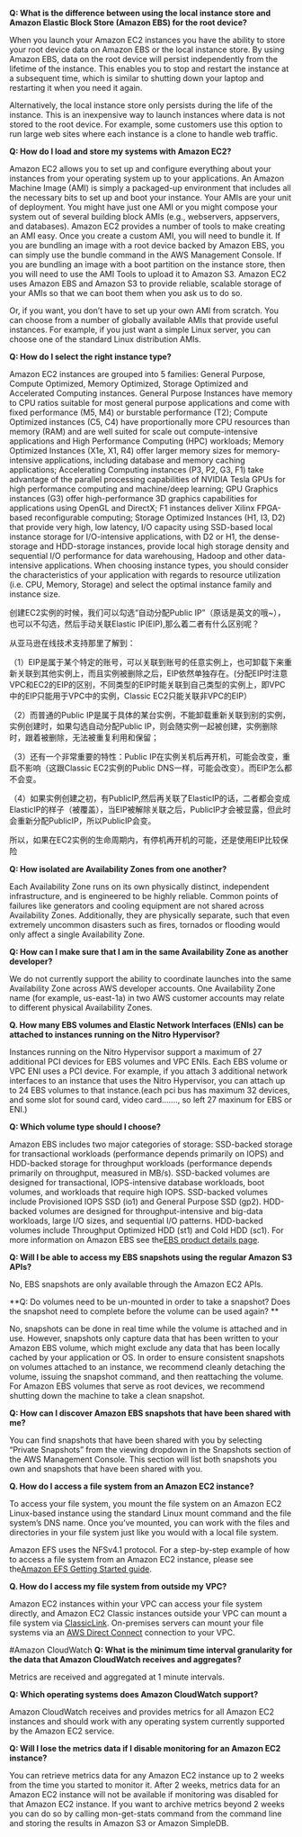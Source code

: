 **Q: What is the difference between using the local instance store and Amazon Elastic Block Store \(Amazon EBS\) for the root device?**

When you launch your Amazon EC2 instances you have the ability to store your root device data on Amazon EBS or the local instance store. By using Amazon EBS, data on the root device will persist independently from the lifetime of the instance. This enables you to stop and restart the instance at a subsequent time, which is similar to shutting down your laptop and restarting it when you need it again.

Alternatively, the local instance store only persists during the life of the instance. This is an inexpensive way to launch instances where data is not stored to the root device. For example, some customers use this option to run large web sites where each instance is a clone to handle web traffic.

**Q: How do I load and store my systems with Amazon EC2?**

Amazon EC2 allows you to set up and configure everything about your instances from your operating system up to your applications. An Amazon Machine Image \(AMI\) is simply a packaged-up environment that includes all the necessary bits to set up and boot your instance. Your AMIs are your unit of deployment. You might have just one AMI or you might compose your system out of several building block AMIs \(e.g., webservers, appservers, and databases\). Amazon EC2 provides a number of tools to make creating an AMI easy. Once you create a custom AMI, you will need to bundle it. If you are bundling an image with a root device backed by Amazon EBS, you can simply use the bundle command in the AWS Management Console. If you are bundling an image with a boot partition on the instance store, then you will need to use the AMI Tools to upload it to Amazon S3. Amazon EC2 uses Amazon EBS and Amazon S3 to provide reliable, scalable storage of your AMIs so that we can boot them when you ask us to do so.

Or, if you want, you don’t have to set up your own AMI from scratch. You can choose from a number of globally available AMIs that provide useful instances. For example, if you just want a simple Linux server, you can choose one of the standard Linux distribution AMIs.

**Q: How do I select the right instance type?**

Amazon EC2 instances are grouped into 5 families: General Purpose, Compute Optimized, Memory Optimized, Storage Optimized and Accelerated Computing instances. General Purpose Instances have memory to CPU ratios suitable for most general purpose applications and come with fixed performance \(M5, M4\) or burstable performance \(T2\); Compute Optimized instances \(C5, C4\) have proportionally more CPU resources than memory \(RAM\) and are well suited for scale out compute-intensive applications and High Performance Computing \(HPC\) workloads; Memory Optimized Instances \(X1e, X1, R4\) offer larger memory sizes for memory-intensive applications, including database and memory caching applications; Accelerating Computing instances \(P3, P2, G3, F1\) take advantage of the parallel processing capabilities of NVIDIA Tesla GPUs for high performance computing and machine/deep learning; GPU Graphics instances \(G3\) offer high-performance 3D graphics capabilities for applications using OpenGL and DirectX; F1 instances deliver Xilinx FPGA-based reconfigurable computing; Storage Optimized Instances \(H1, I3, D2\) that provide very high, low latency, I/O capacity using SSD-based local instance storage for I/O-intensive applications, with D2 or H1, the dense-storage and HDD-storage instances, provide local high storage density and sequential I/O performance for data warehousing, Hadoop and other data-intensive applications. When choosing instance types, you should consider the characteristics of your application with regards to resource utilization \(i.e. CPU, Memory, Storage\) and select the optimal instance family and instance size.

创建EC2实例的时候，我们可以勾选“自动分配Public IP”（原话是英文的哦~），也可以不勾选，然后手动关联Elastic IP\(EIP\),那么着二者有什么区别呢？

从亚马逊在线技术支持那里了解到：

（1）EIP是属于某个特定的账号，可以关联到账号的任意实例上，也可卸载下来重新关联到其他实例上，而且实例被删除之后，EIP依然单独存在。\(分配EIP时注意VPC和EC2的EIP的区别，不同类型的EIP时能关联到自己类型的实例上，即VPC中的EIP只能用于VPC中的实例，Classic EC2只能关联非VPC的EIP）

（2）而普通的Public IP是属于具体的某台实例，不能卸载重新关联到别的实例，实例创建时，如果勾选自动分配Public IP，则会随实例一起被创建，实例删除时，跟着被删除，无法被重复利用和保留；

（3）还有一个非常重要的特性：Public IP在实例关机后再开机，可能会改变，重启不影响（这跟Classic EC2实例的Public DNS一样，可能会改变）。而EIP怎么都不会变。

（4）如果实例创建之初，有PublicIP,然后再关联了ElasticIP的话，二者都会变成ElasticIP的样子（被覆盖），当EIP被解除关联之后，PublicIP才会被显露，但此时会重新分配PublicIP，所以PublicIP会变。

所以，如果在EC2实例的生命周期内，有停机再开机的可能，还是使用EIP比较保险

**Q: How isolated are Availability Zones from one another?**

Each Availability Zone runs on its own physically distinct, independent infrastructure, and is engineered to be highly reliable. Common points of failures like generators and cooling equipment are not shared across Availability Zones. Additionally, they are physically separate, such that even extremely uncommon disasters such as fires, tornados or flooding would only affect a single Availability Zone.

**Q: How can I make sure that I am in the same Availability Zone as another developer?**

We do not currently support the ability to coordinate launches into the same Availability Zone across AWS developer accounts. One Availability Zone name \(for example, us-east-1a\) in two AWS customer accounts may relate to different physical Availability Zones.

**Q. How many EBS volumes and Elastic Network Interfaces \(ENIs\) can be attached to instances running on the Nitro Hypervisor?**

Instances running on the Nitro Hypervisor support a maximum of 27 additional PCI devices for EBS volumes and VPC ENIs. Each EBS volume or VPC ENI uses a PCI device. For example, if you attach 3 additional network interfaces to an instance that uses the Nitro Hypervisor, you can attach up to 24 EBS volumes to that instance.\(each pci bus has maximum 32 devices, and some slot for sound card, video card......., so left 27 maxinum for EBS or ENI.\)

**Q: Which volume type should I choose?**

Amazon EBS includes two major categories of storage: SSD-backed storage for transactional workloads \(performance depends primarily on IOPS\) and HDD-backed storage for throughput workloads \(performance depends primarily on throughput, measured in MB/s\). SSD-backed volumes are designed for transactional, IOPS-intensive database workloads, boot volumes, and workloads that require high IOPS. SSD-backed volumes include Provisioned IOPS SSD \(io1\) and General Purpose SSD \(gp2\). HDD-backed volumes are designed for throughput-intensive and big-data workloads, large I/O sizes, and sequential I/O patterns. HDD-backed volumes include Throughput Optimized HDD \(st1\) and Cold HDD \(sc1\). For more information on Amazon EBS see the[EBS product details page](https://amazonaws-china.com/ebs/details/).

**Q: Will I be able to access my EBS snapshots using the regular Amazon S3 APIs?**

No, EBS snapshots are only available through the Amazon EC2 APIs.

**Q: Do volumes need to be un-mounted in order to take a snapshot? Does the snapshot need to complete before the volume can be used again? **

No, snapshots can be done in real time while the volume is attached and in use. However, snapshots only capture data that has been written to your Amazon EBS volume, which might exclude any data that has been locally cached by your application or OS. In order to ensure consistent snapshots on volumes attached to an instance, we recommend cleanly detaching the volume, issuing the snapshot command, and then reattaching the volume. For Amazon EBS volumes that serve as root devices, we recommend shutting down the machine to take a clean snapshot.

**Q: How can I discover Amazon EBS snapshots that have been shared with me?**

You can find snapshots that have been shared with you by selecting “Private Snapshots” from the viewing dropdown in the Snapshots section of the AWS Management Console. This section will list both snapshots you own and snapshots that have been shared with you.

**Q. How do I access a file system from an Amazon EC2 instance?**

To access your file system, you mount the file system on an Amazon EC2 Linux-based instance using the standard Linux mount command and the file system’s DNS name. Once you’ve mounted, you can work with the files and directories in your file system just like you would with a local file system.

Amazon EFS uses the NFSv4.1 protocol. For a step-by-step example of how to access a file system from an Amazon EC2 instance, please see the[Amazon EFS Getting Started guide](http://docs.aws.amazon.com/efs/latest/ug/gs-mount-fs-on-ec2instance-and-test.html).

**Q. How do I access my file system from outside my VPC?**

Amazon EC2 instances within your VPC can access your file system directly, and Amazon EC2 Classic instances outside your VPC can mount a file system via [ClassicLink](http://docs.aws.amazon.com/AWSEC2/latest/UserGuide/vpc-classiclink.html). On-premises servers can mount your file systems via an [AWS Direct Connect](https://amazonaws-china.com/directconnect/) connection to your VPC.


#Amazon CloudWatch
**Q: What is the minimum time interval granularity for the data that Amazon CloudWatch receives and aggregates?**

Metrics are received and aggregated at 1 minute intervals.

**Q: Which operating systems does Amazon CloudWatch support?**

Amazon CloudWatch receives and provides metrics for all Amazon EC2 instances and should work with any operating system currently supported by the Amazon EC2 service.

**Q: Will I lose the metrics data if I disable monitoring for an Amazon EC2 instance?**

You can retrieve metrics data for any Amazon EC2 instance up to 2 weeks from the time you started to monitor it. After 2 weeks, metrics data for an Amazon EC2 instance will not be available if monitoring was disabled for that Amazon EC2 instance. If you want to archive metrics beyond 2 weeks you can do so by calling mon-get-stats command from the command line and storing the results in Amazon S3 or Amazon SimpleDB.


